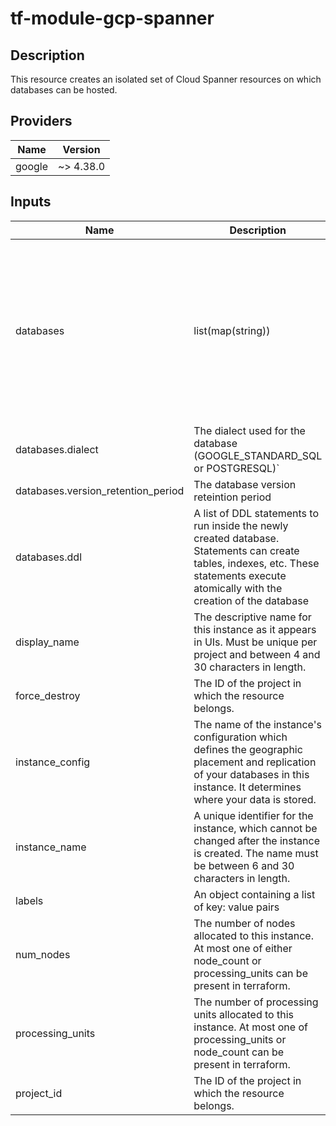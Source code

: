 # tf-module-gcp-spanner

## Description

This resource creates an isolated set of Cloud Spanner resources on which databases can be hosted.

## Providers

| Name | Version |
|------|---------|
| google | ~> 4.38.0 |

## Inputs

| Name | Description | Type | Default | Required |
|------|-------------|------|---------|:-----:|
| databases | list(map(string)) | The list of the database names and dialects, which cannot be changed after creation. Values are of the form `[a-z][-a-z0-9]*[a-z0-9]` | [] | yes |
| databases.dialect | The dialect used for the database (GOOGLE_STANDARD_SQL or POSTGRESQL)` | string | GOOGLE_STANDARD_SQL | no
| databases.version_retention_period | The database version reteintion period | string | 7d | no
| databases.ddl | A list of DDL statements to run inside the newly created database. Statements can create tables, indexes, etc. These statements execute atomically with the creation of the database | list | [] | no
| display\_name | The descriptive name for this instance as it appears in UIs. Must be unique per project and between 4 and 30 characters in length. | string | n/a | yes |
| force\_destroy | The ID of the project in which the resource belongs. | bool | true | no |
| instance\_config | The name of the instance's configuration which defines the geographic placement and replication of your databases in this instance. It determines where your data is stored. | string | "regional-europe-west1" | no |
| instance\_name | A unique identifier for the instance, which cannot be changed after the instance is created. The name must be between 6 and 30 characters in length. | string | n/a | yes |
| labels | An object containing a list of key: value pairs | map(string) | { "created" = "terraform" } | no |
| num\_nodes | The number of nodes allocated to this instance. At most one of either node_count or processing_units can be present in terraform. | string | null | no |
| processing\_units | The number of processing units allocated to this instance. At most one of processing_units or node_count can be present in terraform. | string | null | no |
| project\_id | The ID of the project in which the resource belongs. | string | n/a | yes |
